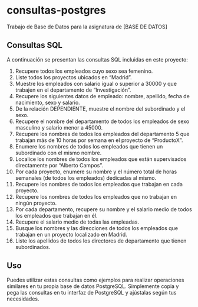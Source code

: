 # consultas-postgres
Trabajo de Base de Datos para la asignatura de [BASE DE DATOS]

## Consultas SQL

A continuación se presentan las consultas SQL incluidas en este proyecto:

1. Recupere todos los empleados cuyo sexo sea femenino.
2. Liste todos los proyectos ubicados en “Madrid”.
3. Muestre los empleados con salario igual o superior a 30000 y que trabajen en el departamento de “Investigación”.
4. Recupere los siguientes datos de empleado: nombre, apellido, fecha de nacimiento, sexo y salario.
5. De la relación DEPENDIENTE, muestre el nombre del subordinado y el sexo.
6. Recupere el nombre del departamento de todos los empleados de sexo masculino y salario menor a 45000.
7. Recupere los nombres de todos los empleados del departamento 5 que trabajan más de 10 horas por semana en el proyecto de “ProductoX”.
8. Enumere los nombres de todos los empleados que tienen un subordinado con el mismo nombre.
9. Localice los nombres de todos los empleados que están supervisados directamente por “Alberto Campos”.
10. Por cada proyecto, enumere su nombre y el número total de horas semanales (de todos los empleados) dedicadas al mismo.
11. Recupere los nombres de todos los empleados que trabajan en cada proyecto.
12. Recupere los nombres de todos los empleados que no trabajan en ningún proyecto.
13. Por cada departamento, recupere su nombre y el salario medio de todos los empleados que trabajan en él.
14. Recupere el salario medio de todas las empleadas.
15. Busque los nombres y las direcciones de todos los empleados que trabajan en un proyecto localizado en Madrid.
16. Liste los apellidos de todos los directores de departamento que tienen subordinados.

## Uso

Puedes utilizar estas consultas como ejemplos para realizar operaciones similares en tu propia base de datos PostgreSQL. Simplemente copia y pega las consultas en tu interfaz de PostgreSQL y ajústalas según tus necesidades.
